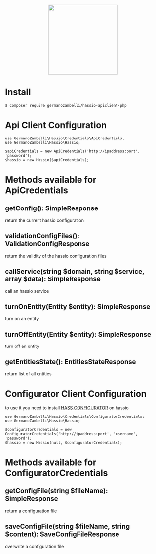<p align="center">
  <img width="225" height="225" src="https://cdn.instructables.com/F65/W2YD/J70QTXPP/F65W2YDJ70QTXPP.LARGE.jpg">
</p>

# Install

```
$ composer require germanozambelli/hassio-apiclient-php
```

# Api Client Configuration

```
use GermanoZambelli\Hassio\Credentials\ApiCredentials;
use GermanoZambelli\Hassio\Hassio;

$apiCredentials = new ApiCredentials('http://ipaddress:port', 'password');
$hassio = new Hassio($apiCredentials);
```

# Methods available for ApiCredentials

## getConfig(): SimpleResponse
return the current hassio configuration

## validationConfigFiles(): ValidationConfigResponse
return the validity of the hassio configuration files

## callService(string $domain, string $service, array $data): SimpleResponse
call an hassio service

## turnOnEntity(Entity $entity): SimpleResponse
turn on an entity

## turnOffEntity(Entity $entity): SimpleResponse
turn off an entity

## getEntitiesState(): EntitiesStateResponse
return list of all entities


# Configurator Client Configuration

to use it you need to install <a href="https://www.home-assistant.io/addons/configurator"/>HASS CONFIGURATOR</a> on hassio
```
use GermanoZambelli\Hassio\Credentials\ConfiguratorCredentials;
use GermanoZambelli\Hassio\Hassio;

$configuratorCredentials = new ConfiguratorCredentials('http://ipaddress:port', 'username', 'password');
$hassio = new Hassio(null, $configuratorCredentials);
```

# Methods available for ConfiguratorCredentials

## getConfigFile(string $fileName): SimpleResponse
return a configuration file

## saveConfigFile(string $fileName, string $content): SaveConfigFileResponse
overwrite a configuration file